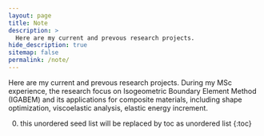 ```yaml
---
layout: page
title: Note
description: >
  Here are my current and prevous research projects.
hide_description: true
sitemap: false
permalink: /note/
---
```


Here are my current and prevous research projects. During my MSc experience, the research focus on Isogeometric Boundary Element Method (IGABEM) and 
its applications for composite materials, including shape optimization, viscoelastic analysis, elastic energy increment.

0. this unordered seed list will be replaced by toc as unordered list
{:toc}